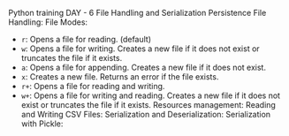 Python training DAY - 6
File Handling and Serialization
Persistence
File Handling:
File Modes:
- `r`: Opens a file for reading. (default)
- `w`: Opens a file for writing. Creates a new file if it does not exist or truncates the file if it exists.
- `a`: Opens a file for appending. Creates a new file if it does not exist.
- `x`: Creates a new file. Returns an error if the file exists.
- `r+`: Opens a file for reading and writing.
- `w+`: Opens a file for writing and reading. Creates a new file if it does not exist or truncates the file if it exists.
Resources management:
Reading and Writing CSV Files:
Serialization and Deserialization:
Serialization with Pickle:
